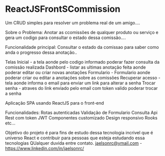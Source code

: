 # ReactJSFrontSCommission

Um CRUD simples para resolver um problema real de um amigo....

Sobre o Problema:
 Anotar as ccomissões de qualquer produto ou serviço e gera um codigo para consultar o estado dessa comissão....
 
 Funcionalidade principal:
      Consultar o estado da comissao para saber como anda o progresso dessa anotação..
      
 Telas
      Inicial - a tela aonde pelo codigo informado poderar fazer consulta da comissão realizada
      Dashbord - listar as ultimas anotação feita aonde poderar editar ou criar novas anotações
      Formulario - Formulario aonde poderar criar ou editar a anotações sobre as comissões
      Recuperar acesso - tela aonde informa o email para enviar um link para alterar a senha
      Trocar senha - atraves do link enviado pelo email com token valido poderar trocar a senha

Aplicação SPA usando ReactJS para o front-end

  Funcionalidades:
      Rotas autenticadas
      Validação de Formulario
      Consulta Api Rest com token JWT
      Componentes customizado
      Design responsivo
      Rooks
      etc...

Objetivo do projeto é para fins de estudo dessa tecnologia incrivel que é universo React e contribuir para pessoas que esteja estudando essa tecnologias
QUalquer duvida entre contato. jaelsonrc@ymail.com - https://www.linkedin.com/in/jaelsonrc/
